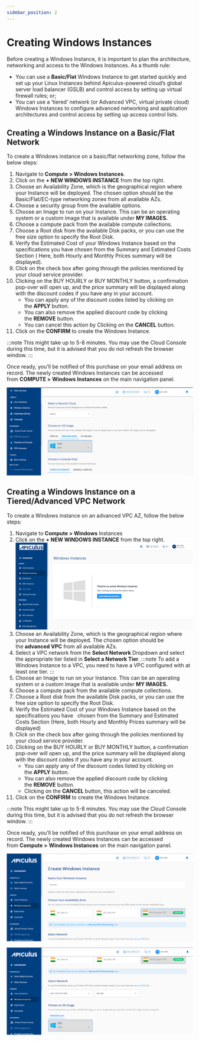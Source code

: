 ```yaml
---
sidebar_position: 2
---
```

# Creating Windows Instances

Before creating a Windows Instance, it is important to plan the architecture, networking and access to the Windows Instances. As a thumb rule:

- You can use a **Basic/Flat** Windows Instance to get started quickly and set up your Linux Instances behind Apiculus-powered cloud’s global server load balancer (GSLB) and control access by setting up virtual firewall rules; or;
- You can use a ‘tiered’ network (or Advanced VPC, virtual private cloud) Windows Instances to configure advanced networking and application architectures and control access by setting up access control lists.

## Creating a Windows Instance on a Basic/Flat Network

To create a Windows instance on a basic/flat networking zone, follow the below steps:

1. Navigate to **Compute > Windows Instances**.
2. Click on the **+ NEW WINDOWS INSTANCE** from the top right.
3. Choose an Availability Zone, which is the geographical region where your Instance will be deployed. The chosen option should be the Basic/Flat/EC-type networking zones from all available AZs.
4. Choose a security group from the available options. 
5. Choose an Image to run on your Instance. This can be an operating system or a custom image that is available under **MY IMAGES.**
6. Choose a compute pack from the available compute collections.
7. Choose a Root disk from the available Disk packs, or you can use the free size option to specify the Root Disk.
8. Verify the Estimated Cost of your Windows Instance based on the specifications you have chosen from the Summary and Estimated Costs Section ( Here, both Hourly and Monthly Prices summary will be displayed).
9. Click on the check box after going through the policies mentioned by your cloud service provider.
10. Clicking on the BUY HOURLY or BUY MONTHLY button, a confirmation pop-over will open up, and the price summary will be displayed along with the discount codes if you have any in your account. 
    - You can apply any of the discount codes listed by clicking on the **APPLY** button. 
    - You can also remove the applied discount code by clicking the **REMOVE** button. 
    - You can cancel this action by Clicking on the **CANCEL** button.
11. Click on the **CONFIRM** to create the Windows Instance.

:::note
This might take up to 5-8 minutes. You may use the Cloud Console during this time, but it is advised that you do not refresh the browser window.
:::

Once ready, you’ll be notified of this purchase on your email address on record. The newly created Windows Instances can be accessed from **COMPUTE >** **Windows Instances** on the main navigation panel.

![Creating Windows Instances](img/CreatingWindowsInstances1.png)

## Creating a Windows Instance on a Tiered/Advanced VPC Network

To create a Windows instance on an advanced VPC AZ, follow the below steps:

1. Navigate to **Compute > Windows** Instances
2. Click on the **+ NEW WINDOWS INSTANCE** from the top right.
   ![Window Instance Creation](img/WindowInstance1.png)
2. Choose an Availability Zone, which is the geographical region where your Instance will be deployed. The chosen option should be the **advanced VPC** from all available AZs.
3. Select a VPC network from the **Select Network** Dropdown and select the appropriate tier listed in **Select a Network Tier**.
	:::note
	To add a Windows Instance to a VPC, you need to have a VPC configured with at least one tier.
	:::
1. Choose an Image to run on your Instance. This can be an operating system or a custom image that is available under **MY IMAGES.**
2. Choose a compute pack from the available compute collections.
3. Choose a Root disk from the available Disk packs, or you can use the free size option to specify the Root Disk.
4. Verify the Estimated Cost of your Windows Instance based on the specifications you have   chosen from the Summary and Estimated Costs Section (Here, both Hourly and Monthly Prices summary will be displayed)
5. Click on the check box after going through the policies mentioned by your cloud service provider.
6. Clicking on the BUY HOURLY or BUY MONTHLY button, a confirmation pop-over will open up, and the price summary will be displayed along with the discount codes if you have any in your account. 
    - You can apply any of the discount codes listed by clicking on the **APPLY** button. 
    - You can also remove the applied discount code by clicking the **REMOVE** button. 
    - Clicking on the **CANCEL** button, this action will be canceled.
7. Click on the **CONFIRM** to create the Windows Instance.

:::note 
This might take up to 5-8 minutes. You may use the Cloud Console during this time, but it is advised that you do not refresh the browser window.
:::

Once ready, you’ll be notified of this purchase on your email address on record. The newly created Windows Instances can be accessed from **Compute >** **Windows Instances** on the main navigation panel.

![Creating Windows Instances](img/CreatingWindowsInstances2.png)


![Creating Windows Instances](img/CreatingWindowsInstances3.png)
